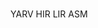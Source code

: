 <!--[[[cog
dot("""
digraph G {
    rankdir=LR;
    YARV -> HIR;
    HIR -> LIR;
    LIR -> ASM;
}
""")
]]]-->
<?xml version="1.0" encoding="UTF-8" standalone="no"?>
<!DOCTYPE svg PUBLIC "-//W3C//DTD SVG 1.1//EN"
 "http://www.w3.org/Graphics/SVG/1.1/DTD/svg11.dtd">
<!-- Generated by graphviz version 12.2.1 (20241206.2353)
 -->
<!-- Title: G Pages: 1 -->
<svg width="359pt" height="44pt"
 viewBox="0.00 0.00 358.78 44.00" xmlns="http://www.w3.org/2000/svg" xmlns:xlink="http://www.w3.org/1999/xlink">
<g id="graph0" class="graph" transform="scale(1 1) rotate(0) translate(4 40)">
<title>G</title>
<polygon fill="white" stroke="none" points="-4,4 -4,-40 354.78,-40 354.78,4 -4,4"/>
<!-- YARV -->
<g id="node1" class="node">
<title>YARV</title>
<ellipse fill="none" stroke="black" cx="36" cy="-18" rx="36" ry="18"/>
<text text-anchor="middle" x="36" y="-12.95" font-family="Times,serif" font-size="14.00">YARV</text>
</g>
<!-- HIR -->
<g id="node2" class="node">
<title>HIR</title>
<ellipse fill="none" stroke="black" cx="134.99" cy="-18" rx="27" ry="18"/>
<text text-anchor="middle" x="134.99" y="-12.95" font-family="Times,serif" font-size="14.00">HIR</text>
</g>
<!-- YARV&#45;&gt;HIR -->
<g id="edge1" class="edge">
<title>YARV&#45;&gt;HIR</title>
<path fill="none" stroke="black" d="M72.29,-18C80.15,-18 88.51,-18 96.46,-18"/>
<polygon fill="black" stroke="black" points="96.19,-21.5 106.19,-18 96.19,-14.5 96.19,-21.5"/>
</g>
<!-- LIR -->
<g id="node3" class="node">
<title>LIR</title>
<ellipse fill="none" stroke="black" cx="224.99" cy="-18" rx="27" ry="18"/>
<text text-anchor="middle" x="224.99" y="-12.95" font-family="Times,serif" font-size="14.00">LIR</text>
</g>
<!-- HIR&#45;&gt;LIR -->
<g id="edge2" class="edge">
<title>HIR&#45;&gt;LIR</title>
<path fill="none" stroke="black" d="M162.4,-18C169.88,-18 178.18,-18 186.19,-18"/>
<polygon fill="black" stroke="black" points="186.1,-21.5 196.1,-18 186.1,-14.5 186.1,-21.5"/>
</g>
<!-- ASM -->
<g id="node4" class="node">
<title>ASM</title>
<ellipse fill="none" stroke="black" cx="319.39" cy="-18" rx="31.39" ry="18"/>
<text text-anchor="middle" x="319.39" y="-12.95" font-family="Times,serif" font-size="14.00">ASM</text>
</g>
<!-- LIR&#45;&gt;ASM -->
<g id="edge3" class="edge">
<title>LIR&#45;&gt;ASM</title>
<path fill="none" stroke="black" d="M252.22,-18C259.69,-18 268.02,-18 276.19,-18"/>
<polygon fill="black" stroke="black" points="276,-21.5 286,-18 276,-14.5 276,-21.5"/>
</g>
</g>
</svg>
<!--[[[end]]] (checksum: 7c89f398430dc7a859b7cf7eb924036c)-->
